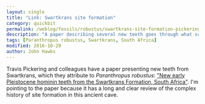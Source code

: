 ```yaml
---
layout: single
title: "Link: Swartkrans site formation"
category: quickbit
permalink: /weblog/fossils/robustus/swartkrans-site-formation-pickering-2016.html
description: "A paper describing several new teeth goes through what scientists know about how this complex site formed."
tags: [Paranthropus robustus, Swartkrans, South Africa]
modified: 2016-10-29
author: John Hawks
---
```



Travis Pickering and colleagues have a paper presenting new teeth from Swartkrans, which they attribute to <em>Paranthropus robustus</em>: <a href="http://dx.doi.org/10.1016/j.jhevol.2016.08.005">"New early Pleistocene hominin teeth from the Swartkrans Formation, South Africa"</a>. I'm pointing to the paper because it has a long and clear review of the complex history of site formation in this ancient cave.
